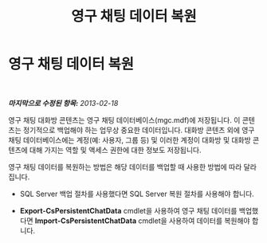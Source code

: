 ﻿---
title: 영구 채팅 데이터 복원
TOCTitle: 영구 채팅 데이터 복원
ms:assetid: c251a7fa-50da-434b-b39a-17f5978ce736
ms:mtpsurl: https://technet.microsoft.com/ko-kr/library/JJ945649(v=OCS.15)
ms:contentKeyID: 52056953
ms.date: 08/24/2015
mtps_version: v=OCS.15
ms.translationtype: HT
---

# 영구 채팅 데이터 복원

 

_**마지막으로 수정된 항목:** 2013-02-18_

영구 채팅 대화방 콘텐츠는 영구 채팅 데이터베이스(mgc.mdf)에 저장됩니다. 이 콘텐츠는 정기적으로 백업해야 하는 업무상 중요한 데이터입니다. 대화방 콘텐츠 외에 영구 채팅 데이터베이스에는 계정(예: 사용자, 그룹 등) 및 이러한 계정이 대화방 및 대화방 콘텐츠에 대해 가지는 역할 및 액세스 권한에 대한 정보도 저장됩니다.

영구 채팅 데이터를 복원하는 방법은 해당 데이터를 백업할 때 사용한 방법에 따라 달라집니다.

  - SQL Server 백업 절차를 사용했다면 SQL Server 복원 절차를 사용해야 합니다.

  - **Export-CsPersistentChatData** cmdlet을 사용하여 영구 채팅 데이터를 백업했다면 **Import-CsPersistentChatData** cmdlet을 사용하여 데이터를 복원해야 합니다.

